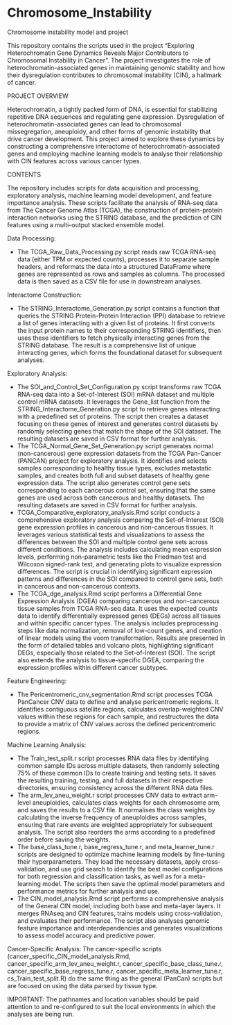# Chromosome_Instability
Chromosome instability model and project

This repository contains the scripts used in the project “Exploring Heterochromatin Gene Dynamics Reveals Major Contributors to Chromosomal Instability in Cancer”. The project investigates the role of heterochromatin-associated genes in maintaining genomic stability and how their dysregulation contributes to chromosomal instability (CIN), a hallmark of cancer. 


PROJECT OVERVIEW

Heterochromatin, a tightly packed form of DNA, is essential for stabilizing repetitive DNA sequences and regulating gene expression. Dysregulation of heterochromatin-associated genes can lead to chromosomal missegregation, aneuploidy, and other forms of genomic instability that drive cancer development. This project aimed to explore these dynamics by constructing a comprehensive interactome of heterochromatin-associated genes and employing machine learning models to analyse their relationship with CIN features across various cancer types.


CONTENTS

The repository includes scripts for data acquisition and processing, exploratory analysis, machine learning model development, and feature importance analysis. These scripts facilitate the analysis of RNA-seq data from The Cancer Genome Atlas (TCGA), the construction of protein-protein interaction networks using the STRING database, and the prediction of CIN features using a multi-output stacked ensemble model.

Data Processing: 
- The TCGA_Raw_Data_Processing.py script reads raw TCGA RNA-seq data (either TPM or expected counts), processes it to separate sample headers, and reformats the data into a structured DataFrame where genes are represented as rows and samples as columns. The processed data is then saved as a CSV file for use in downstream analyses.

Interactome Construction: 
- The STRING_Interactome_Generation.py script contains a function that queries the STRING Protein-Protein Interaction (PPI) database to retrieve a list of genes interacting with a given list of proteins. It first converts the input protein names to their corresponding STRING identifiers, then uses these identifiers to fetch physically interacting genes from the STRING database. The result is a comprehensive list of unique interacting genes, which forms the foundational dataset for subsequent analyses.

Exploratory Analysis: 
- The SOI_and_Control_Set_Configuration.py script transforms raw TCGA RNA-seq data into a Set-of-Interest (SOI) mRNA dataset and multiple control mRNA datasets. It leverages the Gene_list function from the STRING_Interactome_Generation.py script to retrieve genes interacting with a predefined set of proteins. The script then creates a dataset focusing on these genes of interest and generates control datasets by randomly selecting genes that match the shape of the SOI dataset. The resulting datasets are saved in CSV format for further analysis.
- The TCGA_Normal_Gene_Set_Generation.py script generates normal (non-cancerous) gene expression datasets from the TCGA Pan-Cancer (PANCAN) project for exploratory analysis. It identifies and selects samples corresponding to healthy tissue types, excludes metastatic samples, and creates both full and subset datasets of healthy gene expression data. The script also generates control gene sets corresponding to each cancerous control set, ensuring that the same genes are used across both cancerous and healthy datasets. The resulting datasets are saved in CSV format for further analysis.
- TCGA_Comparative_exploratory_analysis.Rmd script conducts a comprehensive exploratory analysis comparing the Set-of-Interest (SOI) gene expression profiles in cancerous and non-cancerous tissues. It leverages various statistical tests and visualizations to assess the differences between the SOI and multiple control gene sets across different conditions. The analysis includes calculating mean expression levels, performing non-parametric tests like the Friedman test and Wilcoxon signed-rank test, and generating plots to visualize expression differences. The script is crucial in identifying significant expression patterns and differences in the SOI compared to control gene sets, both in cancerous and non-cancerous contexts.
- The TCGA_dge_analysis.Rmd script performs a Differential Gene Expression Analysis (DGEA) comparing cancerous and non-cancerous tissue samples from TCGA RNA-seq data. It uses the expected counts data to identify differentially expressed genes (DEGs) across all tissues and within specific cancer types. The analysis includes preprocessing steps like data normalization, removal of low-count genes, and creation of linear models using the voom transformation. Results are presented in the form of detailed tables and volcano plots, highlighting significant DEGs, especially those related to the Set-of-Interest (SOI). The script also extends the analysis to tissue-specific DGEA, comparing the expression profiles within different cancer subtypes.

Feature Engineering: 
- The Pericentromeric_cnv_segmentation.Rmd script processes TCGA PanCancer CNV data to define and analyse pericentromeric regions. It identifies contiguous satellite regions, calculates overlap-weighted CNV values within these regions for each sample, and restructures the data to provide a matrix of CNV values across the defined pericentromeric regions.

Machine Learning Analysis: 
- The Train_test_split.r script processes RNA data files by identifying common sample IDs across multiple datasets, then randomly selecting 75% of these common IDs to create training and testing sets. It saves the resulting training, testing, and full datasets in their respective directories, ensuring consistency across the different RNA data files.
- The arm_lev_aneu_weight.r script processes CNV data to extract arm-level aneuploidies, calculates class weights for each chromosome arm, and saves the results to a CSV file. It normalises the class weights by calculating the inverse frequency of aneuploidies across samples, ensuring that rare events are weighted appropriately for subsequent analysis. The script also reorders the arms according to a predefined order before saving the weights.
- The base_class_tune.r, base_regress_tune.r, and meta_learner_tune.r scripts are designed to optimize machine learning models by fine-tuning their hyperparameters. They load the necessary datasets, apply cross-validation, and use grid search to identify the best model configurations for both regression and classification tasks, as well as for a meta-learning model. The scripts then save the optimal model parameters and performance metrics for further analysis and use.
- The CIN_model_analysis.Rmd script performs a comprehensive analysis of the General CIN model, including both base and meta-layer layers. It merges RNAseq and CIN features, trains models using cross-validation, and evaluates their performance. The script also analyses genomic feature importance and interdependencies and generates visualizations to assess model accuracy and predictive power.

Cancer-Specific Analysis:
The cancer-specific scripts (cancer_specific_CIN_model_analysis.Rmd, cancer_specific_arm_lev_aneu_weight.r, cancer_specific_base_class_tune.r, cancer_specific_base_regress_tune.r, cancer_specific_meta_learner_tune.r, cs_Train_test_split.R) do the same thing as the general (PanCan) scripts but are focused on using the data parsed by tissue type.


IMPORTANT:
The pathnames and location variables should be paid attention to and re-configured to suit the local environments in which the analyses are being run.
